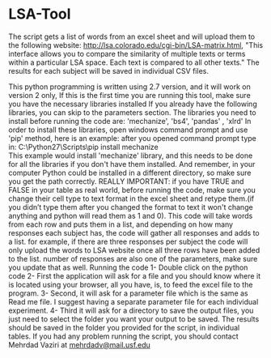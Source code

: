 # LSA-Tool
The script gets a list of words from an excel sheet and will upload them to the following website: http://lsa.colorado.edu/cgi-bin/LSA-matrix.html, "This interface allows you to compare the similarity of multiple texts or terms within a particular LSA space. Each text is compared to all other texts." The results for each subject will be saved in individual CSV  files.

This python programming is written using 2.7 version, and it will work on version 2 only, If this is the first time you are running this tool, make sure you have the necessary libraries installed If you already have the following libraries, you can skip to the parameters section.
The libraries you need to install before running the code are: 
'mechanize', 'bs4', 'pandas' , 'xlrd' 
In order to install these libraries, open windows command prompt and use 'pip' method, here is an example:
after you opened command prompt type in:
C:\Python27\Scripts\pip install mechanize	
This example would install 'mechanize' library, and this needs to be done for all the libraries if you don't have them installed.
And remember, in your computer Python could be installed in a different directory, so make sure you get the path correctly.
REALLY IMPORTANT: if you have TRUE and FALSE in your table as real world, before running the code, make sure you change their cell type to text format in the excel sheet and retype them.(if you didn’t type them after you changed the format to text it won't change anything and python will read them as 1 and 0).
This code will take words from each row and puts them in a list, and depending on how many responses each subject has, the code will gather all responses and adds to a list. for example, if there are three responses per subject the code will only upload the words to LSA website once all three rows have been added to the list. number of responses are also one of the parameters, make sure you update that as well.
Running the code
1-	Double click on the python code
2-	First the application will ask for a file and you should know where it is located using your browser, all you have, is, to feed the excel file to the program. 
3-	Second, it will ask for a parameter file which is the same as Read me file. I suggest having a separate parameter file for each individual experiment.
4-	Third it will ask for a directory to save the output files, you just need to select the folder you want your output to be saved.
The results should be saved in the folder you provided for the script, in individual tables.
If you had any problem running the script, you should contact Mehrdad Vaziri at mehrdadv@mail.usf.edu

